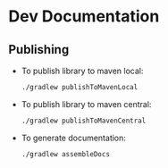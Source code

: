 # Dev Documentation

## Publishing

- To publish library to maven local:

  ```sh
  ./gradlew publishToMavenLocal
  ```

- To publish library to maven central:
  
  ```sh
  ./gradlew publishToMavenCentral
  ```
  
- To generate documentation:

  ```sh
  ./gradlew assembleDocs
  ```